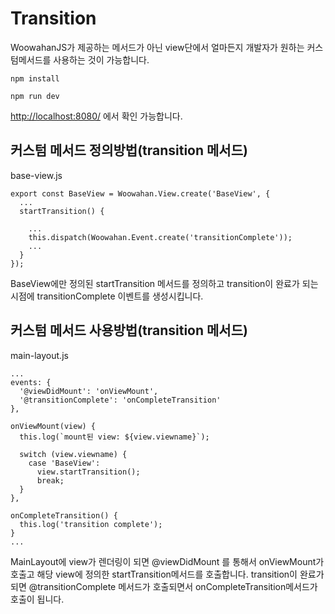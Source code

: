 # Transition

WoowahanJS가 제공하는 메서드가 아닌 view단에서 얼마든지 개발자가 원하는 커스텀메서드를 사용하는 것이 가능합니다.

```
npm install

npm run dev
```

[http://localhost:8080/](http://localhost:8080/) 에서 확인 가능합니다.


## 커스텀 메서드 정의방법(transition 메서드)

base-view.js
```
export const BaseView = Woowahan.View.create('BaseView', {
  ...
  startTransition() {

    ...
    this.dispatch(Woowahan.Event.create('transitionComplete'));
    ...
  }
});
```

BaseView에만 정의된 startTransition 메서드를 정의하고 transition이 완료가 되는 시점에 transitionComplete 이벤트를 생성시킵니다.


## 커스텀 메서드 사용방법(transition 메서드)

main-layout.js
```
...
events: {
  '@viewDidMount': 'onViewMount',
  '@transitionComplete': 'onCompleteTransition'
},

onViewMount(view) {
  this.log(`mount된 view: ${view.viewname}`);

  switch (view.viewname) {
    case 'BaseView':
      view.startTransition();
      break;
  }
},

onCompleteTransition() {
  this.log('transition complete');
}
...
```

MainLayout에 view가 렌더링이 되면 @viewDidMount 를 통해서 onViewMount가 호출고 해당 view에 정의한 startTransition메서드를 호출합니다. transition이 완료가 되면 @transitionComplete 메서드가 호출되면서 onCompleteTransition메서드가 호출이 됩니다.
